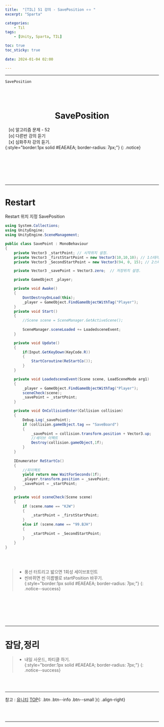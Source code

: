 ```yaml
---
title:  "[TIL] 51 강의 - SavePosition ⭐⭐ "
excerpt: "Sparta"

categories:
    - Til
tags:
    - [Unity, Sparta, TIL]

toc: true
toc_sticky: true
 
date: 2024-01-04 02:00

---
```

- - -


`SavePosition`

<BR><BR>

<center><H1>  SavePosition  </H1></center>

&nbsp;&nbsp; [o] 알고리즘 문제  - 52  
&nbsp;&nbsp; [o] 다른반 강의 듣기   
&nbsp;&nbsp; [x] 심화주차 강의 듣기.  
{:style="border:1px solid #EAEAEA; border-radius: 7px;"}
{: .notice}  

<br><br><br><br><br>
- - - 

# Restart 
Restart 위치 지정 
SavePosition

<div class="notice--primary" markdown="1"> 

```c#
using System.Collections;
using UnityEngine;
using UnityEngine.SceneManagement;

public class SavePoint : MonoBehaviour
{
    private Vector3 _startPoint; // 시작위치 설정.
    private Vector3 _firstStartPoint = new Vector3(10,10,10); // 1스테이지 시작위치 설정.
    private Vector3 _SecondStartPoint = new Vector3(94, 0, 15); // 2스테이지 시작위치 설정.

    private Vector3 _savePoint = Vector3.zero;  // 저장위치 설정.

    private GameObject _player;

    private void Awake()
    {
        DontDestroyOnLoad(this);
        _player = GameObject.FindGameObjectWithTag("Player");
    }
    private void Start()
    {
        //Scene scene = SceneManager.GetActiveScene();
        
        SceneManager.sceneLoaded += LoadedsceneEvent;
    }

    private void Update()
    {
        if(Input.GetKeyDown(KeyCode.R)) 
        {
            StartCoroutine(ReStartCo());
        }
    }

    private void LoadedsceneEvent(Scene scene, LoadSceneMode arg1)
    {
        _player = GameObject.FindGameObjectWithTag("Player");
        sceneCheck(scene);
        _savePoint = _startPoint;
    }

    private void OnCollisionEnter(Collision collision)
    {
        Debug.Log(_savePoint);
        if (collision.gameObject.tag == "SaveBoard")
        {
            _savePoint = collision.transform.position + Vector3.up;
            //세이브 이펙트
            Destroy(collision.gameObject,1f);
        }
    }
    
    IEnumerator ReStartCo()
    {
        //피이펙트
        yield return new WaitForSeconds(1f);
        _player.transform.position = _savePoint;
        _savePoint = _startPoint;
    }

    private void sceneCheck(Scene scene) 
    {
        if (scene.name == "KJW")
        {
            _startPoint = _firstStartPoint;
        }
        else if (scene.name == "99.BJH")
        {
            _startPoint = _SecondStartPoint;
        }
    }
}


```
</div>

<br><br>

> - 풍선 터트리고 밟으면 1회성 세이브포인트  
> - 씬바뀌면 씬 이름별로 startPosition 바꾸기.  
{:style="border:1px solid #EAEAEA; border-radius: 7px;"}
{: .notice--success}  


<br><br><br><br><br>
- - - 

# 잡담,정리
> - 내일 사운드, 파티클 하기.  
{:style="border:1px solid #EAEAEA; border-radius: 7px;"}
{: .notice--success}  

<br><br>
- - -

참고 : [유니티](https://docs.unity3d.com/kr/)
[TOP](#){: .btn .btn--info .btn--small }{: .align-right}


<br><br>
- - -
